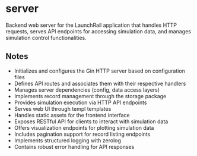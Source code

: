 # server

Backend web server for the LaunchRail application that handles HTTP requests, serves API endpoints for accessing simulation data, and manages simulation control functionalities.

## Notes
- Initializes and configures the Gin HTTP server based on configuration files
- Defines API routes and associates them with their respective handlers
- Manages server dependencies (config, data access layers)
- Implements record management through the storage package
- Provides simulation execution via HTTP API endpoints
- Serves web UI through templ templates
- Handles static assets for the frontend interface
- Exposes RESTful API for clients to interact with simulation data
- Offers visualization endpoints for plotting simulation data
- Includes pagination support for record listing endpoints
- Implements structured logging with zerolog
- Contains robust error handling for API responses